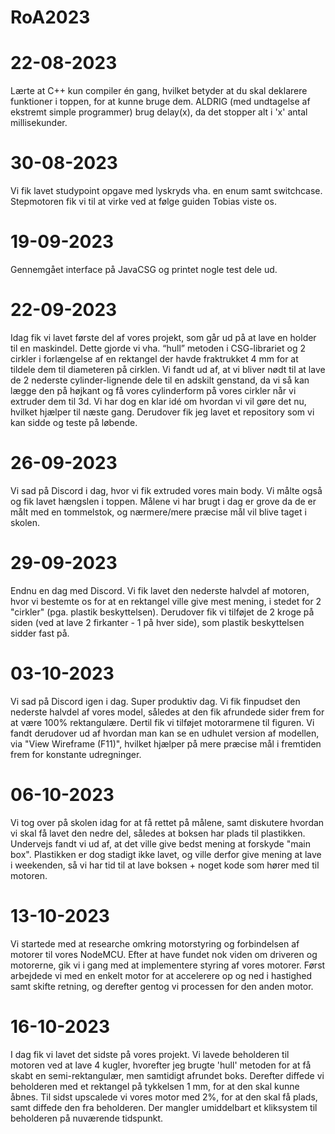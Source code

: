 # RoA2023

# 22-08-2023
Lærte at C++ kun compiler én gang, hvilket betyder at du skal deklarere funktioner i toppen, for at kunne bruge dem.
ALDRIG (med undtagelse af ekstremt simple programmer) brug delay(x), da det stopper alt i 'x' antal millisekunder.

# 30-08-2023
Vi fik lavet studypoint opgave med lyskryds vha. en enum samt switchcase. Stepmotoren fik vi til at virke ved at følge guiden Tobias viste os.


# 19-09-2023
Gennemgået interface på JavaCSG og printet nogle test dele ud.

# 22-09-2023
Idag fik vi lavet første del af vores projekt, som går ud på at lave en holder til en maskindel. Dette gjorde vi vha. “hull” metoden i CSG-librariet og 2 cirkler i forlængelse af en rektangel der havde fraktrukket 4 mm for at tildele dem til diameteren på cirklen. Vi fandt ud af, at vi bliver nødt til at lave de 2 nederste cylinder-lignende dele til en adskilt genstand, da vi så kan lægge den på højkant og få vores cylinderform på vores cirkler når vi extruder dem til 3d. Vi har dog en klar idé om hvordan vi vil gøre det nu, hvilket hjælper til næste gang. Derudover fik jeg lavet et repository som vi kan sidde og teste på løbende.

# 26-09-2023
Vi sad på Discord i dag, hvor vi fik extruded vores main body. Vi målte også og fik lavet hængslen i toppen. Målene vi har brugt i dag er grove da de er målt med en tommelstok, og nærmere/mere præcise mål vil blive taget i skolen. 

# 29-09-2023
Endnu en dag med Discord. Vi fik lavet den nederste halvdel af motoren, hvor vi bestemte os for at en rektangel ville give mest mening, i stedet for 2 "cirkler" (pga. plastik beskyttelsen). Derudover fik vi tilføjet de 2 kroge på siden (ved at lave 2 firkanter - 1 på hver side), som plastik beskyttelsen sidder fast på.

# 03-10-2023
Vi sad på Discord igen i dag. Super produktiv dag. Vi fik finpudset den nederste halvdel af vores model, således at den fik afrundede sider frem for at være 100% rektangulære. Dertil fik vi tilføjet motorarmene til figuren. Vi fandt derudover ud af hvordan man kan se en udhulet version af modellen, via "View Wireframe (F11)", hvilket hjælper på mere præcise mål i fremtiden frem for konstante udregninger.

# 06-10-2023
Vi tog over på skolen idag for at få rettet på målene, samt diskutere hvordan vi skal få lavet den nedre del, således at boksen har plads til plastikken. Undervejs fandt vi ud af, at det ville give bedst mening at forskyde "main box". Plastikken er dog stadigt ikke lavet, og ville derfor give mening at lave i weekenden, så vi har tid til at lave boksen + noget kode som hører med til motoren.

# 13-10-2023
Vi startede med at researche omkring motorstyring og forbindelsen af motorer til vores NodeMCU. Efter at have fundet nok viden om driveren og motorerne, gik vi i gang med at implementere styring af vores motorer. Først arbejdede vi med en enkelt motor for at accelerere op og ned i hastighed samt skifte retning, og derefter gentog vi processen for den anden motor.

# 16-10-2023
I dag fik vi lavet det sidste på vores projekt. Vi lavede beholderen til motoren ved at lave 4 kugler, hvorefter jeg brugte 'hull' metoden for at få skabt en semi-rektangulær, men samtidigt afrundet boks. Derefter diffede vi beholderen med et rektangel på tykkelsen 1 mm, for at den skal kunne åbnes. Til sidst upscalede vi vores motor med 2%, for at den skal få plads, samt diffede den fra beholderen. Der mangler umiddelbart et kliksystem til beholderen på nuværende tidspunkt.
